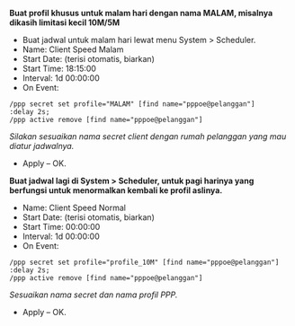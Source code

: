 **Buat profil khusus untuk malam hari dengan nama MALAM, misalnya dikasih limitasi kecil 10M/5M**
- Buat jadwal untuk malam hari lewat menu System > Scheduler.
- Name: Client Speed Malam
- Start Date: (terisi otomatis, biarkan)
- Start Time: 18:15:00
- Interval: 1d 00:00:00
- On Event:
```shell
/ppp secret set profile="MALAM" [find name="pppoe@pelanggan"]
:delay 2s;
/ppp active remove [find name="pppoe@pelanggan"]
```
*Silakan sesuaikan nama secret client dengan rumah pelanggan yang mau diatur jadwalnya.*
- Apply – OK.


**Buat jadwal lagi di System > Scheduler, untuk pagi harinya yang berfungsi untuk menormalkan kembali ke profil aslinya.**
- Name: Client Speed Normal
- Start Date: (terisi otomatis, biarkan)
- Start Time: 00:00:00
- Interval: 1d 00:00:00
- On Event:
```shell
/ppp secret set profile="profile_10M" [find name="pppoe@pelanggan"]
:delay 2s;
/ppp active remove [find name="pppoe@pelanggan"]
```
*Sesuaikan nama secret dan nama profil PPP.*
- Apply – OK.
